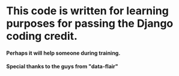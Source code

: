 # This code is written for learning purposes for passing the Django coding credit.
#### Perhaps it will help someone during training.
#### Special thanks to the guys from "data-flair"
